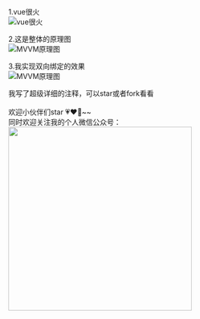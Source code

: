 1.vue很火</br>
![vue很火](http://www.xuanbiyijue.com/2018/04/05/%E8%87%AA%E5%B7%B1%E5%AE%9E%E7%8E%B0%E4%B8%80%E4%B8%AAvue%E5%8F%8C%E5%90%91%E6%95%B0%E6%8D%AE%E7%BB%91%E5%AE%9A%E7%9A%84demo/vue.png)
</br>

2.这是整体的原理图</br>
![MVVM原理图](http://www.xuanbiyijue.com/2018/04/05/%E8%87%AA%E5%B7%B1%E5%AE%9E%E7%8E%B0%E4%B8%80%E4%B8%AAvue%E5%8F%8C%E5%90%91%E6%95%B0%E6%8D%AE%E7%BB%91%E5%AE%9A%E7%9A%84demo/MVVM%E5%8E%9F%E7%90%86%E5%9B%BE.png)
</br>

3.我实现双向绑定的效果</br>
![MVVM原理图](http://www.xuanbiyijue.com/2018/04/05/%E8%87%AA%E5%B7%B1%E5%AE%9E%E7%8E%B0%E4%B8%80%E4%B8%AAvue%E5%8F%8C%E5%90%91%E6%95%B0%E6%8D%AE%E7%BB%91%E5%AE%9A%E7%9A%84demo/3.gif)
</br>

我写了超级详细的注释，可以star或者fork看看</br>
</br>
欢迎小伙伴们star 💗❤️💖~~
</br>
同时欢迎关注我的个人微信公众号：</br>
<img src="http://www.xuanbiyijue.com/img/%E5%85%AC%E4%BC%97%E5%8F%B7%E4%BA%8C%E7%BB%B4%E7%A0%81.jpg" width="365px" height="365px" />
